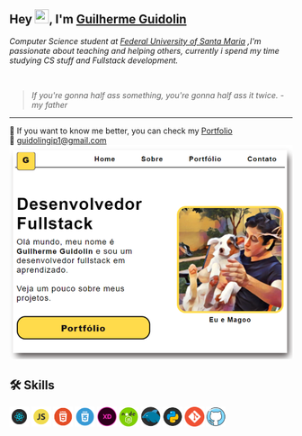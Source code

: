 <h2>Hey <img src="https://media.giphy.com/media/hvRJCLFzcasrR4ia7z/giphy.gif" width="25px" height="25px">, I'm <a href="https://guidolingip1.github.io/portfolio/">Guilherme Guidolin</a></h2>
<p><em>Computer Science student at <a href="https://www.ufsm.br/">Federal University of Santa Maria</a> ,I'm passionate about teaching and helping others, currently i spend my time studying CS stuff and Fullstack development.</br>
</em></p>
</br>


<blockquote>
<em>If you're gonna half ass something, you're gonna half ass it twice. -my father</em>
</blockquote>

---
💼 If you want to know me better, you can check my <a href="https://guidolingip1.github.io/portfolio/">Portfolio</a>
</br>
💌 <guidolingip1@gmail.com>
</br>
<img alt="screenshot" src="https://github.com/guidolingip1/guidolingip1/blob/main/portfolio.png?raw=true" width="600"/>


  ## 🛠️ Skills
<div float="left">
  <img src="https://github.com/guidolingip1/guidolingip1/blob/main/readme-assets/react.png" width="35">
  <img src="https://github.com/guidolingip1/guidolingip1/blob/main/readme-assets/Javascript.png" width="35">
  <img src="https://github.com/guidolingip1/guidolingip1/blob/main/readme-assets/html5.png" width="35">
  <img src="https://github.com/guidolingip1/guidolingip1/blob/main/readme-assets/css3.png" width="35">
  <img src="https://github.com/guidolingip1/guidolingip1/blob/main/readme-assets/adobexd.png" width="35">
  <img src="https://github.com/guidolingip1/guidolingip1/blob/main/readme-assets/node.png" width="35">
  <img src="https://github.com/guidolingip1/guidolingip1/blob/main/readme-assets/mysql.png" width="35">
  <img src="https://github.com/guidolingip1/guidolingip1/blob/main/readme-assets/python.png" width="35">
  <img src="https://github.com/guidolingip1/guidolingip1/blob/main/readme-assets/git.png" width="35">
  <img src="https://github.com/guidolingip1/guidolingip1/blob/main/readme-assets/github.png" width="35">
</div>
